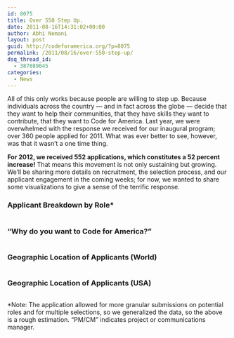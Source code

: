 ```yaml
---
id: 8075
title: Over 550 Step Up.
date: 2011-08-16T14:31:02+00:00
author: Abhi Nemani
layout: post
guid: http://codeforamerica.org/?p=8075
permalink: /2011/08/16/over-550-step-up/
dsq_thread_id:
  - 387889045
categories:
  - News
---
```

All of this only works because people are willing to step up. Because individuals across the country &#8212; and in fact across the globe &#8212; decide that they want to help their communities, that they have skills they want to contribute, that they want to Code for America. Last year, we were overwhelmed with the response we received for our inaugural program; over 360 people applied for 2011. What was ever better to see, however, was that it wasn&#8217;t a one time thing. 

**For 2012, we received 552 applications, which constitutes a 52 percent increase!** That means this movement is not only sustaining but growing. We&#8217;ll be sharing more details on recruitment, the selection process, and our applicant engagement in the coming weeks; for now, we wanted to share some visualizations to give a sense of the terrific response.

### Applicant Breakdown by Role*

[<img src="http://codeforamerica.org/wp-content/uploads/2011/08/applicants-role1.png" alt="" title="applicants-role" class="aligncenter size-full wp-image-8095" />](http://codeforamerica.org/wp-content/uploads/2011/08/applicants-role1.png)

### &#8220;Why do you want to Code for America?&#8221;

[<img src="http://codeforamerica.org/wp-content/uploads/2011/08/wordcloud.png" alt="" title="wordcloud" class="aligncenter size-full wp-image-8079" />](http://codeforamerica.org/wp-content/uploads/2011/08/wordcloud.png)

### Geographic Location of Applicants (World)

[<img src="http://codeforamerica.org/wp-content/uploads/2011/08/map-1024x641.png" alt="" title="map" class="aligncenter size-large wp-image-8076" />](http://codeforamerica.org/wp-content/uploads/2011/08/map.png)

### Geographic Location of Applicants (USA)

[<img src="http://codeforamerica.org/wp-content/uploads/2011/08/usa.png" alt="" title="usa" class="aligncenter size-full wp-image-8088" />](http://codeforamerica.org/wp-content/uploads/2011/08/usa.png)

*Note: The application allowed for more granular submissions on potential roles and for multiple selections, so we generalized the data, so the above is a rough estimation. &#8220;PM/CM&#8221; indicates project or communications manager.